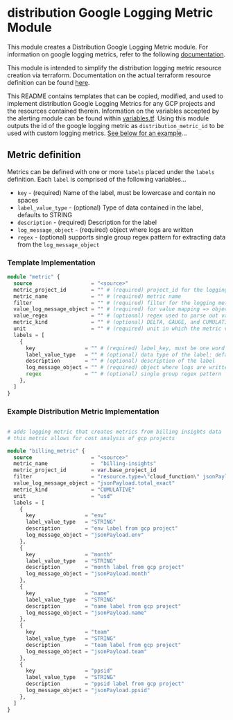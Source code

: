 # distribution Google Logging Metric Module

This module creates a Distribution Google Logging Metric module. For information on google logging metrics, refer to the following [documentation](https://cloud.google.com/logging/docs/logs-based-metrics).

This module is intended to simplify the distribution logging metric resource creation via terraform. Documentation on the actual terraform resource definition can be found [here](https://registry.terraform.io/providers/hashicorp/google/latest/docs/resources/logging_metric).

This README contains templates that can be copied, modified, and used to implement distribution Google Logging Metrics for any GCP projects and the resources contained therein. Information on the variables accepted by the alerting module can be found within [variables.tf](/modules/distribution-metric/variables.tf). Using this module outputs the id of the google logging metric as `distribution_metric_id` to be used with custom logging metrics. [See below for an example]()...

## Metric definition

Metrics can be defined with one or more `labels` placed under the `labels` definition. Each `label` is comprised of the following variables...

* `key` - (required) Name of the label, must be lowercase and contain no spaces
* `label_value_type` - (optional) Type of data contained in the label, defaults to STRING
* `description` - (required) Description for the label
* `log_message_object` - (required) object where logs are written
* `regex` - (optional) supports single group regex pattern for extracting data from the `log_message_object`

### Template Implementation

```terraform
module "metric" {
  source                   = "<source>"
  metric_project_id        = "" # (required) project_id for the logging metric
  metric_name              = "" # (required) metric name
  filter                   = "" # (required) filter for the logging metric
  value_log_message_object = "" # (required) for value mapping => object where logs are written: jsonPayload.message, textPayload
  value_regex              = "" # (optional) regex used to parse out value mapping
  metric_kind              = "" # (optional) DELTA, GAUGE, and CUMULATIVE
  unit                     = "" # (required) unit in which the metric value is reported
  labels = [
    {
      key                = "" # (required) label_key, must be one word with no spaces
      label_value_type   = "" # (optional) data type of the label: defaults to STRING
      description        = "" # (optional) description of the label
      log_message_object = "" # (required) object where logs are written: jsonPayload.message, textPayload
      regex              = "" # (optional) single group regex pattern
    },
  ]
}

```

### Example Distribution Metric Implementation

```terraform

# adds logging metric that creates metrics from billing insights data
# this metric allows for cost analysis of gcp projects

module "billing_metric" {
  source                   = "<source>"
  metric_name              =  "billing-insights"
  metric_project_id        = var.base_project_id
  filter                   = "resource.type=\"cloud_function\" jsonPayload.ppsid!=null"
  value_log_message_object = "jsonPayload.total_exact"
  metric_kind              = "CUMULATIVE"
  unit                     = "usd"
  labels = [
    {
      key                = "env"
      label_value_type   = "STRING"
      description        = "env label from gcp project"
      log_message_object = "jsonPayload.env"
    },
    {
      key                = "month"
      label_value_type   = "STRING"
      description        = "month label from gcp project"
      log_message_object = "jsonPayload.month"
    },
    {
      key                = "name"
      label_value_type   = "STRING"
      description        = "name label from gcp project"
      log_message_object = "jsonPayload.name"
    },
    {
      key                = "team"
      label_value_type   = "STRING"
      description        = "team label from gcp project"
      log_message_object = "jsonPayload.team"
    },
    {
      key                = "ppsid"
      label_value_type   = "STRING"
      description        = "ppsid label from gcp project"
      log_message_object = "jsonPayload.ppsid"
    },
  ]
}
```